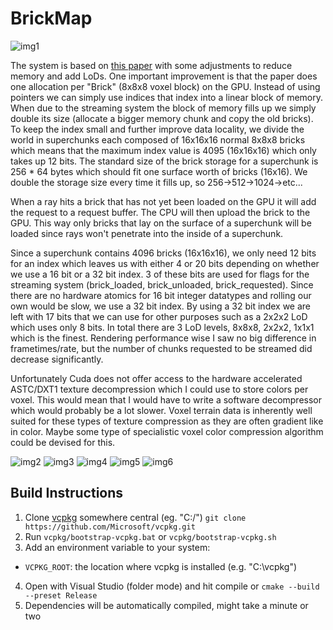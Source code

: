 # BrickMap

![img1](screenshots/a.png)

The system is based on [this paper](https://studenttheses.uu.nl/handle/20.500.12932/20460) with some adjustments to reduce memory and add LoDs. One important improvement is that the paper does one allocation per "Brick" (8x8x8 voxel block) on the GPU. Instead of using pointers we can simply use indices that index into a linear block of memory. When due to the streaming system the block of memory fills up we simply double its size (allocate a bigger memory chunk and copy the old bricks). To keep the index small and further improve data locality, we divide the world in superchunks each composed of 16x16x16 normal 8x8x8 bricks which means that the maximum index value is 4095 (16x16x16) which only takes up 12 bits. The standard size of the brick storage for a superchunk is 256 * 64 bytes which should fit one surface worth of bricks (16x16). We double the storage size every time it fills up, so 256->512->1024->etc...

When a ray hits a brick that has not yet been loaded on the GPU it will add the request to a request buffer. The CPU will then upload the brick to the GPU. This way only bricks that lay on the surface of a superchunk will be loaded since rays won't penetrate into the inside of a superchunk.

Since a superchunk contains 4096 bricks (16x16x16), we only need 12 bits for an index which leaves us with either 4 or 20 bits depending on whether we use a 16 bit or a 32 bit index. 3 of these bits are used for flags for the streaming system (brick_loaded, brick_unloaded, brick_requested). Since there are no hardware atomics for 16 bit integer datatypes and rolling our own would be slow, we use a 32 bit index. By using a 32 bit index we are left with 17 bits that we can use for other purposes such as a 2x2x2 LoD which uses only 8 bits. In total there are 3 LoD levels, 8x8x8, 2x2x2, 1x1x1 which is the finest. Rendering performance wise I saw no big difference in frametimes/rate, but the number of chunks requested to be streamed did decrease significantly.

Unfortunately Cuda does not offer access to the hardware accelerated ASTC/DXT1 texture decompression which I could use to store colors per voxel. This would mean that I would have to write a software decompressor which would probably be a lot slower. Voxel terrain data is inherently well suited for these types of texture compression as they are often gradient like in color. Maybe some type of specialistic voxel color compression algorithm could be devised for this.

![img2](screenshots/b.png)
![img3](screenshots/c.png)
![img4](screenshots/d.png)
![img5](screenshots/e.png)
![img6](screenshots/f.png)

## Build Instructions

1. Clone [vcpkg](https://github.com/microsoft/vcpkg) somewhere central (eg. "C:/")
`git clone https://github.com/Microsoft/vcpkg.git`
2. Run `vcpkg/bootstrap-vcpkg.bat` or `vcpkg/bootstrap-vcpkg.sh`
3. Add an environment variable to your system:
- `VCPKG_ROOT`: the location where vcpkg is installed (e.g. "C:\vcpkg")
4. Open with Visual Studio (folder mode) and hit compile or `cmake --build --preset Release`
5. Dependencies will be automatically compiled, might take a minute or two
